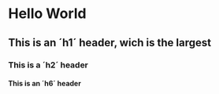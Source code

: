 # Hello World

## This is an ´h1´ header, wich is the largest

### This is a ´h2´ header

#### This is an ´h6´ header
